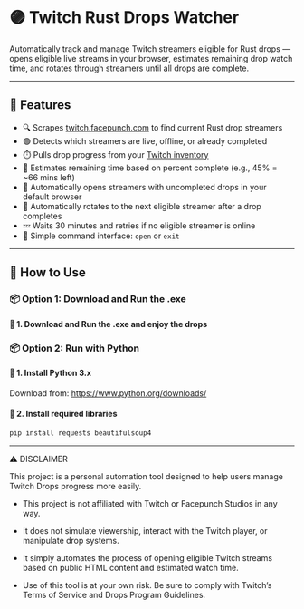 # 🟣 Twitch Rust Drops Watcher

Automatically track and manage Twitch streamers eligible for Rust drops — opens eligible live streams in your browser, estimates remaining drop watch time, and rotates through streamers until all drops are complete.

---

## 🎯 Features

- 🔍 Scrapes [twitch.facepunch.com](https://twitch.facepunch.com) to find current Rust drop streamers
- 🟢 Detects which streamers are live, offline, or already completed
- ⏱️ Pulls drop progress from your [Twitch inventory](https://www.twitch.tv/drops/inventory)
- 🧮 Estimates remaining time based on percent complete (e.g., 45% = ~66 mins left)
- 🎥 Automatically opens streamers with uncompleted drops in your default browser
- 🔁 Automatically rotates to the next eligible streamer after a drop completes
- 💤 Waits 30 minutes and retries if no eligible streamer is online
- 💬 Simple command interface: `open` or `exit`

---

## 🚀 How to Use

### 📦 Option 1: Download and Run the .exe

#### 🔹 1. Download and Run the .exe and enjoy the drops

### 📦 Option 2: Run with Python

#### 🔹 1. Install Python 3.x  
Download from: https://www.python.org/downloads/

#### 🔹 2. Install required libraries
```bash
pip install requests beautifulsoup4
```
---

⚠️ DISCLAIMER

This project is a personal automation tool designed to help users manage Twitch Drops progress more easily.

- This project is not affiliated with Twitch or Facepunch Studios in any way.

- It does not simulate viewership, interact with the Twitch player, or manipulate drop systems.

- It simply automates the process of opening eligible Twitch streams based on public HTML content and estimated watch time.

- Use of this tool is at your own risk. Be sure to comply with Twitch’s Terms of Service and Drops Program Guidelines.





